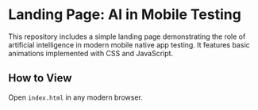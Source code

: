 # Landing Page: AI in Mobile Testing

This repository includes a simple landing page demonstrating the role of artificial intelligence in modern mobile native app testing. It features basic animations implemented with CSS and JavaScript.

## How to View

Open `index.html` in any modern browser.
